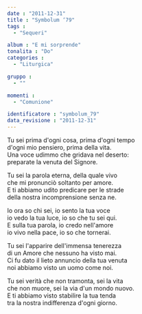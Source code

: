 ```yaml
---
date : "2011-12-31"
title : "Symbolum ‘79"
tags : 
  - "Sequeri"

album : "E mi sorprende"
tonalita : "Do"
categories : 
  - "Liturgica"

gruppo : 
  - ""

momenti : 
  - "Comunione"

identificatore : "symbolum_79"
data_revisione : "2011-12-31"
---
```

  
  
Tu sei prima d'ogni cosa, prima d'ogni tempo  
d'ogni mio pensiero, prima della vita.  
Una voce udimmo che gridava nel deserto:  
preparate la venuta del Signore.  
  
  
  
Tu sei la parola eterna, della quale vivo  
che mi pronunciò soltanto per amore.  
E ti abbiamo udito predicare per le strade  
della nostra incomprensione senza ne.  
  
  
  
Io ora so chi sei,  io sento la tua voce  
io vedo la tua luce,  io so che tu sei qui.  
E sulla tua parola,  io credo nell'amore  
io vivo nella pace,  io so che tornerai.  
  
  
  
Tu sei l'apparire dell'immensa tenerezza  
di un Amore che nessuno ha visto mai.  
Ci fu dato il lieto annuncio della tua venuta  
noi abbiamo visto un uomo come noi.  
  
  
  
Tu sei verità che non tramonta, sei la vita  
che non muore, sei la via d'un mondo nuovo.  
E ti abbiamo visto stabilire la tua tenda  
tra la nostra indifferenza d'ogni giorno.  
  
  
  
